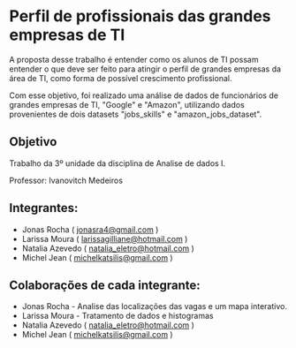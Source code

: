 # Perfil de profissionais das grandes empresas de TI

A proposta desse trabalho é entender como os alunos de TI possam entender o que deve ser feito para atingir o perfil de grandes empresas da área de TI, como forma de possível crescimento profissional.

Com esse objetivo, foi realizado uma análise de dados de funcionários de grandes empresas de TI, "Google" e "Amazon", utilizando dados provenientes de dois datasets "jobs_skills" e "amazon_jobs_dataset".

## Objetivo
Trabalho da 3º unidade da disciplina de Analise de dados I.

Professor: Ivanovitch Medeiros


## Integrantes:

* Jonas Rocha ( jonasra4@gmail.com )
* Larissa Moura ( larissagilliane@hotmail.com )
* Natalia Azevedo ( natalia_eletro@hotmail.com )
* Michel Jean ( michelkatsilis@gmail.com )

## Colaborações de cada integrante:

* Jonas Rocha -  Analise das localizações das vagas e um mapa interativo.
* Larissa Moura - Tratamento de dados e histogramas
* Natalia Azevedo ( natalia_eletro@hotmail.com )
* Michel Jean ( michelkatsilis@gmail.com )
